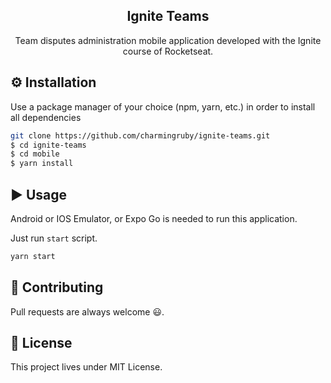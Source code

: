 <h2 align="center">
  Ignite Teams
</h2>

<p align="center">Team disputes administration mobile application developed with the Ignite course of Rocketseat.</p>

## :gear: Installation

Use a package manager of your choice (npm, yarn, etc.) in order to install all dependencies

```bash
git clone https://github.com/charmingruby/ignite-teams.git
$ cd ignite-teams
$ cd mobile
$ yarn install
```

## :arrow_forward: Usage

Android or IOS Emulator, or Expo Go is needed to run this application.

Just run `start` script.

```bash
yarn start
```

## :call_me_hand: Contributing

Pull requests are always welcome 😃.

## 📝 License
This project lives under MIT License.
